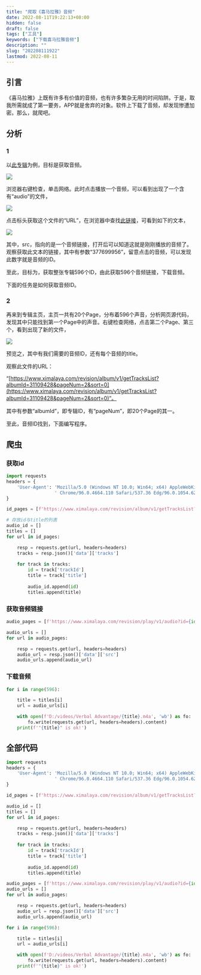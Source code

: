 ```yaml
---
title: "爬取《喜马拉雅》音频"
date: 2022-08-11T19:22:13+08:00
hidden: false
draft: false
tags: ["工具"]
keywords: ["下载喜马拉雅音频"]
description: ""
slug: "202208111922"
lastmod: 2022-08-11
---
```


## 引言

《喜马拉雅》上既有许多有价值的音频，也有许多繁杂无用的时间陷阱。于是，取我所需就成了第一要务，APP就是舍弃的对象。软件上下载了音频，却发现惨遭加密。那么，就爬吧。

## 分析

### 1

以[此专辑](https://www.ximalaya.com/album/31109428)为例，目标是获取音频。

![](https://image.kaleidoeye.org/py-ximalaya-1.jpg)

浏览器右键检查，单击网络。此时点击播放一个音频，可以看到出现了一个含有“audio”的文件，

![](https://image.kaleidoeye.org/py-ximalaya-2.jpg)

点击标头获取这个文件的“URL”，在浏览器中查找[此链接](https://www.ximalaya.com/revision/play/v1/audio?id=377699956&ptype=1)，可看到如下的文本，

![](https://image.kaleidoeye.org/py-ximalaya-3.jpg)

其中，src，指向的是一个音频链接，打开后可以知道这就是刚刚播放的音频了。观察获取此文本的链接，其中有参数“377699956”，留意点击的音频，可以发现此数字就是音频的ID。

至此，目标为，获取整张专辑596个ID，由此获取596个音频链接，下载音频。

下面的任务是如何获取音频ID。

### 2

再来到专辑主页，主页一共有20个Page，分布着596个声音，分析网页源代码，发现其中只能找到第一个Page中的声音。右键检查网络，点击第二个Page、第三个，看到出现了新的文件，

![](https://image.kaleidoeye.org/py-ximalaya-4.jpg)

预览之，其中有我们需要的音频ID，还有每个音频的title。

观察此文件的URL：

“[https://www.ximalaya.com/revision/album/v1/getTracksList?albumId=31109428&pageNum=2&sort=0](https://www.ximalaya.com/revision/album/v1/getTracksList?albumId=31109428&pageNum=2&sort=0)”。

其中有参数“albumId”，即专辑ID，有“pageNum”，即20个Page的其一。

至此，音频ID找到，下面编写程序。

## 爬虫

### 获取id

``` Python
import requests
headers = {
    'User-Agent': 'Mozilla/5.0 (Windows NT 10.0; Win64; x64) AppleWebKit/537.36 (KHTML, like Gecko)'
                  ' Chrome/96.0.4664.110 Safari/537.36 Edg/96.0.1054.62'
}

id_pages = [f'https://www.ximalaya.com/revision/album/v1/getTracksList?albumId=31109428&pageNum={i}&sort=0' for i in range(1, 21)]  # 20个包含ID的page页面

# 存放id与title的列表
audio_id = []
titles = []
for url in id_pages:

    resp = requests.get(url, headers=headers)
    tracks = resp.json()['data']['tracks']
    
    for track in tracks:
        id = track['trackId']
        title = track['title']
        
        audio_id.append(id)
        titles.append(title)
```

### 获取音频链接
```Python
audio_pages = [f'https://www.ximalaya.com/revision/play/v1/audio?id={id}&ptype=1' for id in audio_id]  # 596个音频信息页

audio_urls = []
for url in audio_pages:

    resp = requests.get(url, headers=headers)
    audio_url = resp.json()['data']['src']
    audio_urls.append(audio_url)
```



### 下载音频
```Python
for i in range(596):

    title = titles[i]
    url = audio_urls[i]

    with open(f'D:/videos/Verbal Advantage/{title}.m4a', 'wb') as fo:
        fo.write(requests.get(url, headers=headers).content)
    print(f'"{title}" is ok!')
```

## 全部代码

```Python
import requests
headers = {
    'User-Agent': 'Mozilla/5.0 (Windows NT 10.0; Win64; x64) AppleWebKit/537.36 (KHTML, like Gecko)'
                  ' Chrome/96.0.4664.110 Safari/537.36 Edg/96.0.1054.62'
}

id_pages = [f'https://www.ximalaya.com/revision/album/v1/getTracksList?albumId=31109428&pageNum={i}&sort=0' for i in range(1, 21)]

audio_id = []
titles = []
for url in id_pages:

    resp = requests.get(url, headers=headers)
    tracks = resp.json()['data']['tracks']
    
    for track in tracks:
        id = track['trackId']
        title = track['title']
        
        audio_id.append(id)
        titles.append(title)

audio_pages = [f'https://www.ximalaya.com/revision/play/v1/audio?id={id}&ptype=1' for id in audio_id]
audio_urls = []
for url in audio_pages:

    resp = requests.get(url, headers=headers)
    audio_url = resp.json()['data']['src']
    audio_urls.append(audio_url)

for i in range(596):

    title = titles[i]
    url = audio_urls[i]

    with open(f'D:/videos/Verbal Advantage/{title}.m4a', 'wb') as fo:
        fo.write(requests.get(url, headers=headers).content)
    print(f'"{title}" is ok!')
```